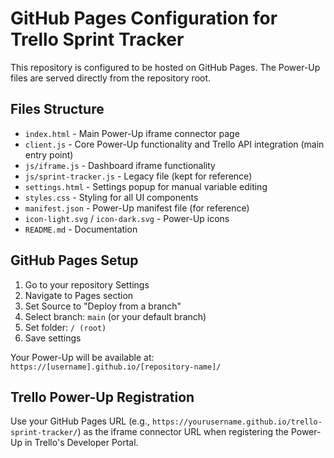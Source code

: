 # GitHub Pages Configuration for Trello Sprint Tracker

This repository is configured to be hosted on GitHub Pages. The Power-Up files are served directly from the repository root.

## Files Structure

- `index.html` - Main Power-Up iframe connector page
- `client.js` - Core Power-Up functionality and Trello API integration (main entry point)
- `js/iframe.js` - Dashboard iframe functionality
- `js/sprint-tracker.js` - Legacy file (kept for reference)
- `settings.html` - Settings popup for manual variable editing
- `styles.css` - Styling for all UI components
- `manifest.json` - Power-Up manifest file (for reference)
- `icon-light.svg` / `icon-dark.svg` - Power-Up icons
- `README.md` - Documentation

## GitHub Pages Setup

1. Go to your repository Settings
2. Navigate to Pages section
3. Set Source to "Deploy from a branch"
4. Select branch: `main` (or your default branch)
5. Set folder: `/ (root)`
6. Save settings

Your Power-Up will be available at: `https://[username].github.io/[repository-name]/`

## Trello Power-Up Registration

Use your GitHub Pages URL (e.g., `https://yourusername.github.io/trello-sprint-tracker/`) as the iframe connector URL when registering the Power-Up in Trello's Developer Portal.